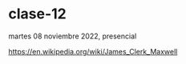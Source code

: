 # clase-12

martes 08 noviembre 2022, presencial

https://en.wikipedia.org/wiki/James_Clerk_Maxwell

